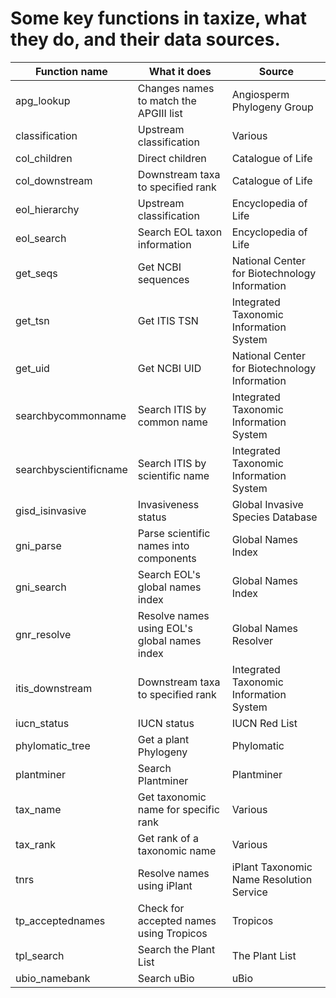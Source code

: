 <!--
%\VignetteEngine{knitr::knitr}
%\VignetteIndexEntry{An R Markdown Vignette made with knitr}
-->

Some key functions in taxize, what they do, and their data sources.
======

Function name | What it does | Source |
----------- | ----------- | ----------- |
apg_lookup | Changes names to match the APGIII list | Angiosperm Phylogeny Group |
classification | Upstream classification | Various |
col_children | Direct children | Catalogue of Life |
col_downstream | Downstream taxa to specified rank | Catalogue of Life |
eol_hierarchy | Upstream classification | Encyclopedia of Life |
eol_search | Search EOL taxon information | Encyclopedia of Life |
get_seqs | Get NCBI sequences | National Center for Biotechnology Information |
get_tsn | Get ITIS TSN | Integrated Taxonomic Information System |
get_uid | Get NCBI UID | National Center for Biotechnology Information |
searchbycommonname | Search ITIS by common name | Integrated Taxonomic Information System |
searchbyscientificname | Search ITIS by scientific name | Integrated Taxonomic Information System |
gisd_isinvasive | Invasiveness status | Global Invasive Species Database |
gni_parse | Parse scientific names into components | Global Names Index |
gni_search | Search EOL's global names index | Global Names Index |
gnr_resolve | Resolve names using EOL's global names index | Global Names Resolver |
itis_downstream | Downstream taxa to specified rank | Integrated Taxonomic Information System |
iucn_status | IUCN status | IUCN Red List |
phylomatic_tree | Get a plant Phylogeny | Phylomatic |
plantminer | Search Plantminer | Plantminer |
tax_name | Get taxonomic name for specific rank | Various |
tax_rank | Get rank of a taxonomic name | Various |
tnrs | Resolve names using iPlant | iPlant Taxonomic Name Resolution Service |
tp_acceptednames | Check for accepted names using Tropicos | Tropicos |
tpl_search | Search the Plant List | The Plant List |
ubio_namebank | Search uBio | uBio |
